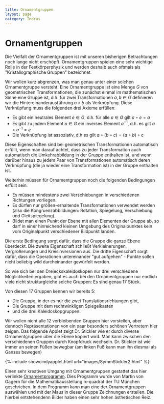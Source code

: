 ```yaml
---
title: Ornamentgruppen
layout: page
category: Indras
---
```


# Ornamentgruppen

Die Vielfalt der Ornamentgruppen ist mit unseren bisherigen Betrachtungen noch lange nicht erschöpft. Ornamentgruppen spielen eine sehr wichtige Rolle in der Festkörperphysik und werden deshalb auch oftmals als "Kristallographische Gruppen" bezeichnet.

Wir wollen kurz abgrenzen, was man genau unter einer solchen Ornamentgruppe versteht: Eine Ornamentgruppe ist eine Menge $G$ von geometrischen Transformationen, die zunächst einmal im mathematischen Sinne eine Gruppe ist, d.h. für zwei Transformationen $a,b\in G$ definieren wir die Hintereinanderausführung $a \circ b$ als Verknüpfung. Diese Verknüpfung muss die folgenden drei Axiome erfüllen:

* Es gibt ein neutrales Element $e\in G$, d.h. für alle $a\in G$ gilt $a\circ e=a$
* Es gibt zu jedem Element $a\in G$ ein inverses Element $a^{-1}$, d.h. es gilt $a\circ a^{-1}=e$
* Die Verknüpfung ist assoziativ, d.h es gilt $a\circ (b\circ c)=(a\circ b)\circ c$

Diese Eigenschaften sind bei geometrischen Transformationen automatisch erfüllt, wenn man darauf achtet, dass zu jeder Transformation auch automatisch die Umkehrabbildung in der Gruppe enthalten ist, und wenn darüber hinaus zu jedem Paar von Transformationen automatisch deren Verknüpfung (die ja wieder eine Transformation ist) in der Gruppe enthalten ist.

Weiterhin müssen für Ornamentgruppen noch die folgenden Bedingungen erfüllt sein:

* Es müssen mindestens zwei Verschiebungen in verschiedenen Richtungen vorliegen.
* Es dürfen nur größen-erhaltende Transformationen verwendet werden (also die Kongruenzabbildungen: Rotation, Spiegelung, Verschiebung und Gleitspiegelung).
* Bildet man einen Punkt der Ebene mit allen Elementen der Gruppe ab, so darf in einer hinreichend kleinen Umgebung des Originalpunktes kein vom Originalpunkt verschiedener Bildpunkt landen.

Die erste Bedingung sorgt dafür, dass die Gruppe die ganze Ebene überdeckt. Die zweite Eigenschaft schließt Verkleinerungen, Vergrößerungen und Kreisinversionen aus. Die dritte Eigenschaft sorgt dafür, dass die Operationen untereinander "gut aufgehen" - Punkte sollen nicht beliebig wild durcheinander gewürfelt werden.

So wie sich bei den Dreieckskaleidoskopen nur drei verschiedene Möglichkeiten ergaben, gibt es auch bei den Ornamentgruppen nur endlich viele nicht strukturgleiche solche Gruppen: Es sind genau 17 Stück.

Von diesen 17 Gruppen kennen wir bereits 5:

* Die Gruppe, in der es nur die zwei Translationsrichtungen gibt,
* Die Gruppe mit dem rechtwinkligen Spiegelkasten
* und die drei Kaleidoskopgruppen.

Wir wollen nicht alle 12 verbleibenden Gruppen hier vorstellen, aber dennoch Repräsentationen von ein paar besonders schönen Vertretern hier zeigen. Das folgende Applet zeigt Dr. Stickler wie er durch diverse Ornamentgruppen über die Ebene kopiert wird. Man kann zwischen den verschiedenen Gruppen durch Knopfdruck wechseln. Dr. Stickler ist wie immer an seinen Füßen bewegbar (am linken Fuß kann man ihn diesmal als Ganzes bewegen)

{% include showcindyapplet.html url="images/SymmStickler2.html" %}




Einen sehr kreativen Umgang mit Ornamentgruppen gestattet das hier verlinkte [Ornamentprogramm](http://www-m10.ma.tum.de/ix-quadrat/orna.html). Dies Programm wurde von Martin von Gagern für die Mathematikausstellung ix-quadrat der TU München geschrieben. In dem Programm kann man eine der Ornamentgruppen auswählen und mit der Maus in dieser Gruppe Zeichnungen erstellen. Die hierbei entstehendenn Bilder haben einen sehr hohen ästhetischen Reiz.

